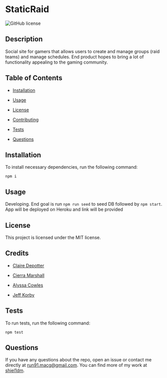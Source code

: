 # StaticRaid
![GitHub license](https://img.shields.io/badge/license-MIT-blue.svg)

## Description

Social site for gamers that allows users to create and manage groups (raid teams) and manage schedules. End product hopes to bring a lot of functionality appealing to the gaming community.

## Table of Contents 

* [Installation](#installation)

* [Usage](#usage)

* [License](#license)

* [Contributing](#contributing)

* [Tests](#tests)

* [Questions](#questions)

## Installation

To install necessary dependencies, run the following command:

```
npm i
```

## Usage

Developing. End goal is run `npm run seed` to seed DB followed by `npm start`. App will be deployed on Heroku and link will be provided

## License

This project is licensed under the MIT license.
  
## Credits

* [Claire Depotter](https://github.com/depotte6)

* [Cierra Marshall](https://github.com/Cialysse)

* [Alyssa Cowles](https://github.com/)

* [Jeff Korby](https://github.com/jeffkorby) 

## Tests

To run tests, run the following command:

```
npm test
```

## Questions

If you have any questions about the repo, open an issue or contact me directly at run91.macg@gmail.com. You can find more of my work at [shiel1dm](https://github.com/shiel1dm/).

